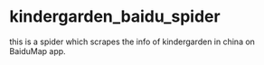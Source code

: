 # kindergarden_baidu_spider
this is a spider which scrapes the info of kindergarden in china on BaiduMap app.
